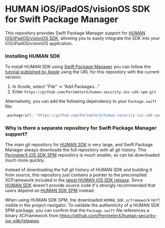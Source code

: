# HUMAN iOS/iPadOS/visionOS SDK for Swift Package Manager

This repository provides Swift Package Manager support for [HUMAN iOS/iPadOS/visionOS SDK](https://github.com/PerimeterX/human-security-ios-sdk), allowing you to easily integrate the SDK into your iOS/iPadOS/visionOS application.

### Installing HUMAN SDK

To install HUMAN SDK using [Swift Package Manager](https://github.com/apple/swift-package-manager) you can follow the [tutorial published by Apple](https://developer.apple.com/documentation/xcode/adding_package_dependencies_to_your_app) using the URL for this repository with the current version:

1. In Xcode, select “File” → “Add Packages...”
2. Enter `https://github.com/PerimeterX/human-security-ios-sdk-spm.git`

Alternatively, you can add the following dependency to your `Package.swift` file:

```swift
.package(url: "https://github.com/PerimeterX/human-security-ios-sdk-spm.git", from: "4.1.1")
```

### Why is there a separate repository for Swift Package Manager support?

The main git repository for [HUMAN SDK](https://github.com/PerimeterX/human-security-ios-sdk) is very large, and Swift Package Manager always downloads the full repository with all git history. This [PerimeterX iOS SDK SPM](https://github.com/PerimeterX/human-security-ios-sdk-spm) repository is much smaller, so can be downloaded much more quickly.

Instead of downloading the full git history of HUMAN SDK and building it from source, this repository just contains a pointer to the precompiled XCFramework included in the [latest HUMAN iOS SDK release](https://github.com/PerimeterX/human-security-ios-sdk/releases/latest). Since [HUMAN SDK](https://github.com/PerimeterX/human-security-ios-sdk) doesn't provide source code it's strongly recommended that users depend on [HUMAN SDK SPM](https://github.com/PerimeterX/human-security-ios-sdk-spm) instead.

When using HUMAN SDK SPM, the downloaded `HUMAN_SDK.xcframework` isn't visible in the project navigator. To validate the authenticity of a HUMAN SDK SPM package, you can confirm that the `Package.swift` file references a binary XCFramework from https://github.com/PerimeterX/human-security-ios-sdk/releases. 

